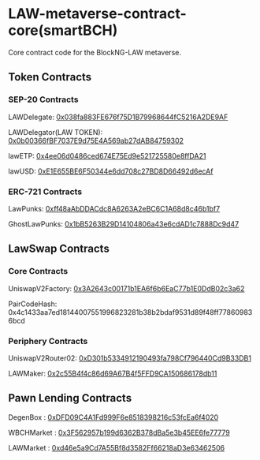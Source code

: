 # LAW-metaverse-contract-core(smartBCH)
Core contract code for the BlockNG-LAW metaverse.
## Token Contracts

### SEP-20 Contracts

LAWDelegate: [0x038fa883FE676f75D1B79968644fC5216A2DE9AF](https://www.smartscan.cash/address/0x038fa883FE676f75D1B79968644fC5216A2DE9AF)

LAWDelegator(LAW TOKEN): [0x0b00366fBF7037E9d75E4A569ab27dAB84759302](https://www.smartscan.cash/address/0x0b00366fBF7037E9d75E4A569ab27dAB84759302)

lawETP: [0x4ee06d0486ced674E75Ed9e521725580e8ffDA21](https://www.smartscan.cash/address/0x4ee06d0486ced674E75Ed9e521725580e8ffDA21)

lawUSD: [0xE1E655BE6F50344e6dd708c27BD8D66492d6ecAf](https://www.smartscan.cash/address/0xE1E655BE6F50344e6dd708c27BD8D66492d6ecAf)

### ERC-721 Contracts

LawPunks: [0xff48aAbDDACdc8A6263A2eBC6C1A68d8c46b1bf7](https://www.smartscan.cash/address/0xff48aAbDDACdc8A6263A2eBC6C1A68d8c46b1bf7)

GhostLawPunks: [0x1bB5263B29D14104806a43e6cdAD1c7888Dc9d47](https://www.smartscan.cash/address/0x1bB5263B29D14104806a43e6cdAD1c7888Dc9d47)


## LawSwap Contracts

### Core Contracts

UniswapV2Factory: [0x3A2643c00171b1EA6f6b6EaC77b1E0DdB02c3a62](https://www.smartscan.cash/address/0x3A2643c00171b1EA6f6b6EaC77b1E0DdB02c3a62)

PairCodeHash: 0x4c1433aa7ed18144007551996823281b38b2bdaf9531d89f48ff778609836bcd

### Periphery Contracts

UniswapV2Router02: [0xD301b5334912190493fa798Cf796440Cd9B33DB1](https://www.smartscan.cash/address/0xD301b5334912190493fa798Cf796440Cd9B33DB1)

LAWMaker: [0x2c55B4f4c86d69A67B4f5FFD9CA150686178db11](https://www.smartscan.cash/address/0x2c55B4f4c86d69A67B4f5FFD9CA150686178db11)


## Pawn Lending Contracts

DegenBox : [0xDFD09C4A1Fd999F6e8518398216c53fcEa6f4020](https://www.smartscan.cash/address/0xDFD09C4A1Fd999F6e8518398216c53fcEa6f4020)

WBCHMarket : [0x3F562957b199d6362B378dBa5e3b45EE6fe77779](https://www.smartscan.cash/address/0x3F562957b199d6362B378dBa5e3b45EE6fe77779)

LAWMarket : [0xd46e5a9Cd7A55Bf8d3582Ff66218aD3e63462506](https://www.smartscan.cash/address/0xd46e5a9Cd7A55Bf8d3582Ff66218aD3e63462506)